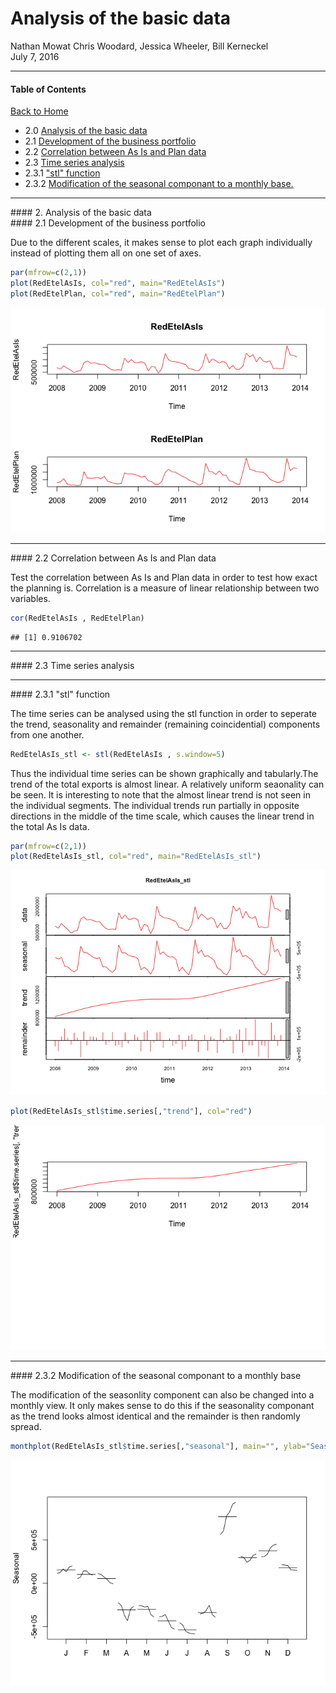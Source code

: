 # Analysis of the basic data
Nathan Mowat Chris Woodard, Jessica Wheeler, Bill Kerneckel  
July 7, 2016  



****************************

#### Table of Contents

[Back to Home](https://github.com/wkerneck/CaseStudy2)

* 2.0   [Analysis of the basic data](#id-section2)
* 2.1   [Development of the business portfolio](#id-section2.1)
* 2.2   [Correlation between As Is and Plan data](#id-section2.2)
* 2.3   [Time series analysis](#id-section2.3)
* 2.3.1   ["stl" function](#id-section2.3.1)
* 2.3.2   [Modification of the seasonal componant to a monthly base.](#id-section2.3.2)








****************************
<div id='id-section2.0'/>
#### 2. Analysis of the basic data  
<div id='id-section2.1'/>
#### 2.1 Development of the business portfolio

Due to the different scales, it makes sense to plot each graph individually instead of plotting them all on one set of axes. 


```r
par(mfrow=c(2,1))
plot(RedEtelAsIs, col="red", main="RedEtelAsIs")
plot(RedEtelPlan, col="red", main="RedEtelPlan")
```

![](2_files/figure-html/unnamed-chunk-3-1.png)<!-- -->

****************************
<div id='id-section2.2'/>
####  2.2 Correlation between As Is and Plan data                                  

Test the correlation between As Is and Plan data in order to test how exact the planning is. Correlation is a measure of linear relationship between two variables. 


```r
cor(RedEtelAsIs , RedEtelPlan)
```

```
## [1] 0.9106702
```

****************************
<div id='id-section2.3'/>
#### 2.3 Time series analysis                                                     

****************************
<div id='id-section2.3.1'/>
#### 2.3.1 "stl" function                                                         

The time series can be analysed using the stl function in order to seperate the trend, seasonality and remainder (remaining coincidential) components from one another.


```r
RedEtelAsIs_stl <- stl(RedEtelAsIs , s.window=5)
```

Thus the individual time series can be shown graphically and tabularly.The trend of the total exports is almost linear. A relatively uniform seaonality can be seen. It is interesting to note that the almost linear trend is not seen in the individual segments. The individual trends run partially in opposite directions in the middle of the time scale, which causes the linear trend in the total As Is data.


```r
par(mfrow=c(2,1))
plot(RedEtelAsIs_stl, col="red", main="RedEtelAsIs_stl")
```

![](2_files/figure-html/unnamed-chunk-6-1.png)<!-- -->

```r
plot(RedEtelAsIs_stl$time.series[,"trend"], col="red")
```

![](2_files/figure-html/unnamed-chunk-6-2.png)<!-- -->

****************************
<div id='id-section2.3.2'/>
#### 2.3.2 Modification of the seasonal componant to a monthly base       

The modification of the seasonlity component can also be changed into a monthly view. It only makes sense to do this if the seasonality componant as the trend looks almost identical and the remainder is then randomly spread. 


```r
monthplot(RedEtelAsIs_stl$time.series[,"seasonal"], main="", ylab="Seasonal")
```

![](2_files/figure-html/unnamed-chunk-7-1.png)<!-- -->

